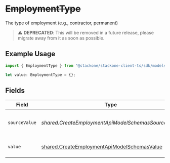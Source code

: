# ~~EmploymentType~~

The type of employment (e.g., contractor, permanent)

> :warning: **DEPRECATED**: This will be removed in a future release, please migrate away from it as soon as possible.

## Example Usage

```typescript
import { EmploymentType } from "@stackone/stackone-client-ts/sdk/models/shared";

let value: EmploymentType = {};
```

## Fields

| Field                                                                                                             | Type                                                                                                              | Required                                                                                                          | Description                                                                                                       | Example                                                                                                           |
| ----------------------------------------------------------------------------------------------------------------- | ----------------------------------------------------------------------------------------------------------------- | ----------------------------------------------------------------------------------------------------------------- | ----------------------------------------------------------------------------------------------------------------- | ----------------------------------------------------------------------------------------------------------------- |
| `sourceValue`                                                                                                     | *shared.CreateEmploymentApiModelSchemasSourceValue*                                                               | :heavy_minus_sign:                                                                                                | The source value of the employment type.                                                                          | Permanent                                                                                                         |
| `value`                                                                                                           | [shared.CreateEmploymentApiModelSchemasValue](../../../sdk/models/shared/createemploymentapimodelschemasvalue.md) | :heavy_minus_sign:                                                                                                | The type of the employment.                                                                                       | permanent                                                                                                         |